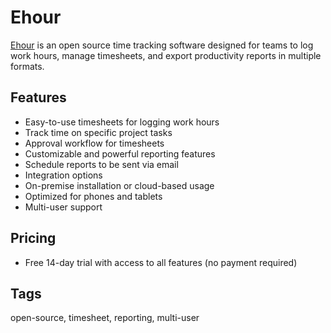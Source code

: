 # Ehour

[Ehour](https://ehour.nl/) is an open source time tracking software designed for teams to log work hours, manage timesheets, and export productivity reports in multiple formats.

## Features
- Easy-to-use timesheets for logging work hours
- Track time on specific project tasks
- Approval workflow for timesheets
- Customizable and powerful reporting features
- Schedule reports to be sent via email
- Integration options
- On-premise installation or cloud-based usage
- Optimized for phones and tablets
- Multi-user support

## Pricing
- Free 14-day trial with access to all features (no payment required)

## Tags
open-source, timesheet, reporting, multi-user